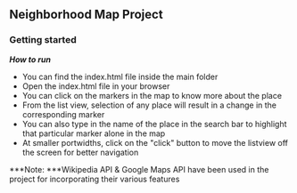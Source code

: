 ## Neighborhood Map Project



### Getting started


***How to run***

 * You can find the index.html file inside the main folder
 * Open the index.html file in your browser
 * You can click on the markers in the map to know more about the place
 * From the list view, selection of any place will result in a change in the corresponding marker
 * You can also type in the name of the place in the search bar to highlight that particular marker alone in the map
 * At smaller portwidths, click on the "click" button to move the listview off the screen for better navigation


***Note:
***Wikipedia API & Google Maps API have been used in the project for incorporating their various features
